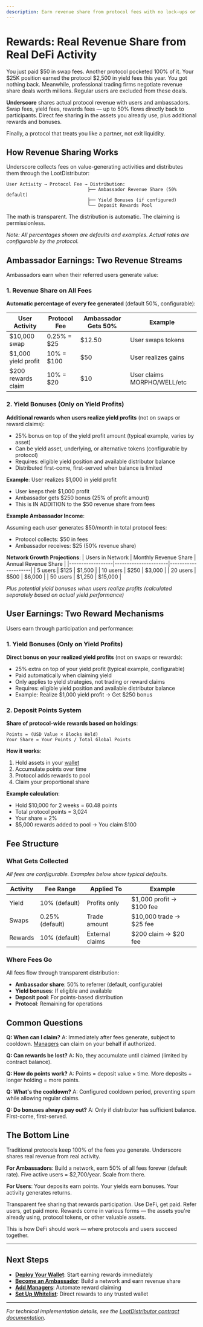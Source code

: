 ```yaml
---
description: Earn revenue share from protocol fees with no lock-ups or complex tokenomics
---
```


# Rewards: Real Revenue Share from Real DeFi Activity

You just paid $50 in swap fees. Another protocol pocketed 100% of it. Your $25K position earned the protocol $2,500 in yield fees this year. You got nothing back. Meanwhile, professional trading firms negotiate revenue share deals worth millions. Regular users are excluded from these deals.

**Underscore** shares actual protocol revenue with users and ambassadors. Swap fees, yield fees, rewards fees — up to 50% flows directly back to participants. Direct fee sharing in the assets you already use, plus additional rewards and bonuses.

Finally, a protocol that treats you like a partner, not exit liquidity.

## How Revenue Sharing Works

Underscore collects fees on value-generating activities and distributes them through the LootDistributor:

```
User Activity → Protocol Fee → Distribution:
                              ├── Ambassador Revenue Share (50% default)
                              ├── Yield Bonuses (if configured)
                              └── Deposit Rewards Pool
```

The math is transparent. The distribution is automatic. The claiming is permissionless.

_Note: All percentages shown are defaults and examples. Actual rates are configurable by the protocol._

## Ambassador Earnings: Two Revenue Streams

Ambassadors earn when their referred users generate value:

### 1. Revenue Share on All Fees

**Automatic percentage of every fee generated** (default 50%, configurable):

| User Activity       | Protocol Fee | Ambassador Gets 50% | Example                     |
| ------------------- | ------------ | ------------------- | --------------------------- |
| $10,000 swap        | 0.25% = $25  | $12.50              | User swaps tokens           |
| $1,000 yield profit | 10% = $100   | $50                 | User realizes gains         |
| $200 rewards claim  | 10% = $20    | $10                 | User claims MORPHO/WELL/etc |

### 2. Yield Bonuses (Only on Yield Profits)

**Additional rewards when users realize yield profits** (not on swaps or reward claims):

- 25% bonus on top of the yield profit amount (typical example, varies by asset)
- Can be yield asset, underlying, or alternative tokens (configurable by protocol)
- Requires: eligible yield position and available distributor balance
- Distributed first-come, first-served when balance is limited

**Example**: User realizes $1,000 in yield profit

- User keeps their $1,000 profit
- Ambassador gets $250 bonus (25% of profit amount)
- This is IN ADDITION to the $50 revenue share from fees

**Example Ambassador Income**:

Assuming each user generates $50/month in total protocol fees:

- Protocol collects: $50 in fees
- Ambassador receives: $25 (50% revenue share)

**Network Growth Projections**:
| Users in Network | Monthly Revenue Share | Annual Revenue Share |
|------------------|----------------------|---------------------|
| 5 users | $125 | $1,500 |
| 10 users | $250 | $3,000 |
| 20 users | $500 | $6,000 |
| 50 users | $1,250 | $15,000 |

_Plus potential yield bonuses when users realize profits (calculated separately based on actual yield performance)_

## User Earnings: Two Reward Mechanisms

Users earn through participation and performance:

### 1. Yield Bonuses (Only on Yield Profits)

**Direct bonus on your realized yield profits** (not on swaps or rewards):

- 25% extra on top of your yield profit (typical example, configurable)
- Paid automatically when claiming yield
- Only applies to yield strategies, not trading or reward claims
- Requires: eligible yield position and available distributor balance
- Example: Realize $1,000 yield profit → Get $250 bonus

### 2. Deposit Points System

**Share of protocol-wide rewards based on holdings**:

```
Points = (USD Value × Blocks Held)
Your Share = Your Points / Total Global Points
```

**How it works**:

1. Hold assets in your [wallet](user-wallet.md)
2. Accumulate points over time
3. Protocol adds rewards to pool
4. Claim your proportional share

**Example calculation**:

- Hold $10,000 for 2 weeks = 60.48 points
- Total protocol points = 3,024
- Your share = 2%
- $5,000 rewards added to pool → You claim $100

## Fee Structure

### What Gets Collected

_All fees are configurable. Examples below show typical defaults._

| Activity | Fee Range       | Applied To      | Example                  |
| -------- | --------------- | --------------- | ------------------------ |
| Yield    | 10% (default)   | Profits only    | $1,000 profit → $100 fee |
| Swaps    | 0.25% (default) | Trade amount    | $10,000 trade → $25 fee  |
| Rewards  | 10% (default)   | External claims | $200 claim → $20 fee     |

### Where Fees Go

All fees flow through transparent distribution:

- **Ambassador share**: 50% to referrer (default, configurable)
- **Yield bonuses**: If eligible and available
- **Deposit pool**: For points-based distribution
- **Protocol**: Remaining for operations

## Common Questions

**Q: When can I claim?**
A: Immediately after fees generate, subject to cooldown. [Managers](managers.md) can claim on your behalf if authorized.

**Q: Can rewards be lost?**
A: No, they accumulate until claimed (limited by contract balance).

**Q: How do points work?**
A: Points = deposit value × time. More deposits + longer holding = more points.

**Q: What's the cooldown?**
A: Configured cooldown period, preventing spam while allowing regular claims.

**Q: Do bonuses always pay out?**
A: Only if distributor has sufficient balance. First-come, first-served.

## The Bottom Line

Traditional protocols keep 100% of the fees you generate. Underscore shares real revenue from real activity.

**For Ambassadors**: Build a network, earn 50% of all fees forever (default rate). Five active users = $2,700/year. Scale from there.

**For Users**: Your deposits earn points. Your yields earn bonuses. Your activity generates returns.

Transparent fee sharing that rewards participation. Use DeFi, get paid. Refer users, get paid more. Rewards come in various forms — the assets you're already using, protocol tokens, or other valuable assets.

This is how DeFi should work — where protocols and users succeed together.

---

## Next Steps

- **[Deploy Your Wallet](user-wallet.md)**: Start earning rewards immediately
- **[Become an Ambassador](user-wallet.md)**: Build a network and earn revenue share
- **[Add Managers](managers.md)**: Automate reward claiming
- **[Set Up Whitelist](whitelist.md)**: Direct rewards to any trusted wallet

---

_For technical implementation details, see the [LootDistributor contract documentation](https://underscore-1.gitbook.io/developers/)._
